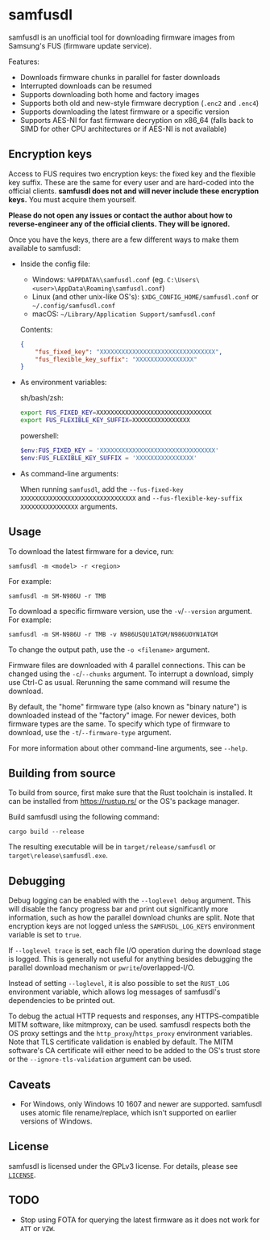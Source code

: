 # samfusdl

samfusdl is an unofficial tool for downloading firmware images from Samsung's FUS (firmware update service).

Features:
* Downloads firmware chunks in parallel for faster downloads
* Interrupted downloads can be resumed
* Supports downloading both home and factory images
* Supports both old and new-style firmware decryption (`.enc2` and `.enc4`)
* Supports downloading the latest firmware or a specific version
* Supports AES-NI for fast firmware decryption on x86_64 (falls back to SIMD for other CPU architectures or if AES-NI is not available)

## Encryption keys

Access to FUS requires two encryption keys: the fixed key and the flexible key suffix. These are the same for every user and are hard-coded into the official clients. **samfusdl does not and will never include these encryption keys.** You must acquire them yourself.

**Please do not open any issues or contact the author about how to reverse-engineer any of the official clients. They will be ignored.**

Once you have the keys, there are a few different ways to make them available to samfusdl:

* Inside the config file:

  * Windows: `%APPDATA%\samfusdl.conf` (eg. `C:\Users\<user>\AppData\Roaming\samfusdl.conf`)
  * Linux (and other unix-like OS's): `$XDG_CONFIG_HOME/samfusdl.conf` or `~/.config/samfusdl.conf`
  * macOS: `~/Library/Application Support/samfusdl.conf`

  Contents:

  ```json
  {
      "fus_fixed_key": "XXXXXXXXXXXXXXXXXXXXXXXXXXXXXXXX",
      "fus_flexible_key_suffix": "XXXXXXXXXXXXXXXX"
  }
  ```

* As environment variables:

  sh/bash/zsh:

  ```sh
  export FUS_FIXED_KEY=XXXXXXXXXXXXXXXXXXXXXXXXXXXXXXXX
  export FUS_FLEXIBLE_KEY_SUFFIX=XXXXXXXXXXXXXXXX
  ```

  powershell:

  ```powershell
  $env:FUS_FIXED_KEY = 'XXXXXXXXXXXXXXXXXXXXXXXXXXXXXXXX'
  $env:FUS_FLEXIBLE_KEY_SUFFIX = 'XXXXXXXXXXXXXXXX'
  ```

* As command-line arguments:

  When running `samfusdl`, add the `--fus-fixed-key XXXXXXXXXXXXXXXXXXXXXXXXXXXXXXXX` and `--fus-flexible-key-suffix XXXXXXXXXXXXXXXX` arguments.

## Usage

To download the latest firmware for a device, run:

```
samfusdl -m <model> -r <region>
```

For example:

```
samfusdl -m SM-N986U -r TMB
```

To download a specific firmware version, use the `-v`/`--version` argument. For example:

```
samfusdl -m SM-N986U -r TMB -v N986USQU1ATGM/N986UOYN1ATGM
```

To change the output path, use the `-o <filename>` argument.

Firmware files are downloaded with 4 parallel connections. This can be changed using the `-c`/`--chunks` argument. To interrupt a download, simply use Ctrl-C as usual. Rerunning the same command will resume the download.

By default, the "home" firmware type (also known as "binary nature") is downloaded instead of the "factory" image. For newer devices, both firmware types are the same. To specify which type of firmware to download, use the `-t`/`--firmware-type` argument.

For more information about other command-line arguments, see `--help`.

## Building from source

To build from source, first make sure that the Rust toolchain is installed. It can be installed from https://rustup.rs/ or the OS's package manager.

Build samfusdl using the following command:

```
cargo build --release
```

The resulting executable will be in `target/release/samfusdl` or `target\release\samfusdl.exe`.

## Debugging

Debug logging can be enabled with the `--loglevel debug` argument. This will disable the fancy progress bar and print out significantly more information, such as how the parallel download chunks are split. Note that encryption keys are not logged unless the `SAMFUSDL_LOG_KEYS` environment variable is set to `true`.

If `--loglevel trace` is set, each file I/O operation during the download stage is logged. This is generally not useful for anything besides debugging the parallel download mechanism or `pwrite`/overlapped-I/O.

Instead of setting `--loglevel`, it is also possible to set the `RUST_LOG` environment variable, which allows log messages of samfusdl's dependencies to be printed out.

To debug the actual HTTP requests and responses, any HTTPS-compatible MITM software, like mitmproxy, can be used. samfusdl respects both the OS proxy settings and the `http_proxy`/`https_proxy` environment variables. Note that TLS certificate validation is enabled by default. The MITM software's CA certificate will either need to be added to the OS's trust store or the `--ignore-tls-validation` argument can be used.

## Caveats

* For Windows, only Windows 10 1607 and newer are supported. samfusdl uses atomic file rename/replace, which isn't supported on earlier versions of Windows.

## License

samfusdl is licensed under the GPLv3 license. For details, please see [`LICENSE`](./LICENSE).

## TODO

* Stop using FOTA for querying the latest firmware as it does not work for `ATT` or `VZW`.
